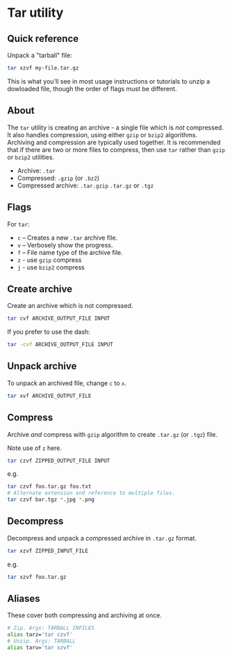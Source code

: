 # Tar utility

## Quick reference

Unpack a "tarball" file:

```sh
tar xzvf my-file.tar.gz
```

This is what you'll see in most usage instructions or tutorials to unzip a dowloaded file, though the order of flags must be different.


## About

The `tar` utility is creating an archive - a single file which is _not_ compressed. It also handles compression, using either `gzip` or `bzip2` algorithms. Archiving and compression are typically used together. It is recommended that if there are two or more files to compress, then use `tar` rather than `gzip` or `bzip2` utilities.

- Archive: `.tar`
- Compressed: `.gzip` (or `.bz2`)
- Compressed archive: `.tar.gzip` `.tar.gz` or `.tgz`





## Flags

For `tar`:

- `c` – Creates a new `.tar` archive file.
- `v` – Verbosely show the progress.
- `f` – File name type of the archive file.
- `z` - use `gzip` compress
- `j` - use `bzip2` compress


## Create archive

Create an archive which is not compressed.

```sh
tar cvf ARCHIVE_OUTPUT_FILE INPUT
```

If you prefer to use the dash:

```sh
tar -cvf ARCHIVE_OUTPUT_FILE INPUT
```

## Unpack archive

To unpack an archived file, change `c` to `x`.

```sh
tar xvf ARCHIVE_OUTPUT_FILE
```


## Compress

Archive _and_ compress with `gzip` algorithm to create `.tar.gz` (or `.tgz`) file.

Note use of `z` here.

```sh
tar czvf ZIPPED_OUTPUT_FILE INPUT
```

e.g.

```sh
tar czvf foo.tar.gz foo.txt
# Alternate extension and reference to multiple files.
tar czvf bar.tgz *.jpg *.png
```


## Decompress

Decompress and unpack a compressed archive in `.tar.gz` format.

```sh
tar xzvf ZIPPED_INPUT_FILE
```

e.g.

```sh
tar xzvf foo.tar.gz
```


## Aliases

These cover both compressing and archiving at once.

```sh
# Zip. Args: TARBALL INFILES
alias tarz='tar czvf'
# Unzip. Args: TARBALL
alias taru='tar xzvf'
```
